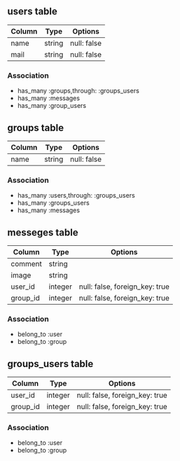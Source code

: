 ## users table

|Column|Type|Options|
|------|----|-------|
|name|string|null: false|
|mail|string|null: false|

### Association
- has_many :groups,through: :groups_users
- has_many :messages
- has_many :group_users

## groups table

|Column|Type|Options|
|------|----|-------|
|name|string|null: false|

### Association
- has_many :users,through: :groups_users
- has_many :groups_users
- has_many :messages

## messeges table

|Column|Type|Options|
|------|----|-------|
|comment|string|
|image|string|
|user_id|integer|null: false, foreign_key: true|
|group_id|integer|null: false, foreign_key: true|

### Association
- belong_to :user
- belong_to :group

## groups_users table

|Column|Type|Options|
|------|----|-------|
|user_id|integer|null: false, foreign_key: true|
|group_id|integer|null: false, foreign_key: true|

### Association
- belong_to :user
- belong_to :group